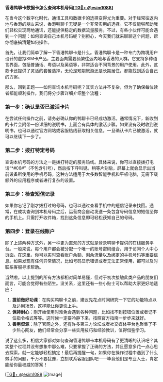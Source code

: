 **香港鸭聊卡数据卡怎么查询本机号码[[TG💪+ @esim1088](https://t.me/s/esim1088)]**

在当今这个数字化时代，通讯工具和数据卡的选择变得尤为重要。对于经常往返内地与香港的朋友来说，香港鸭聊卡无疑是一个非常实用的选择。它不仅能够帮助我们轻松实现两地通话，还能提供稳定的数据流量服务。不过，有些小伙伴可能会遇到一个问题：如何查询自己本机号码呢？别担心，今天我们就来聊聊这个问题，帮你彻底搞清楚如何操作。

首先，让我们简单了解一下香港鸭聊卡是什么。香港鸭聊卡是一种专门为跨境用户设计的虚拟SIM卡产品，主要面向需要频繁往返内地与香港的人群。它支持多种语言界面，包括普通话、粤语以及英语等，非常适合不同背景的用户使用。此外，这款卡还提供了灵活的套餐选择，无论是短期旅游还是长期居住，都能找到适合自己的方案。

那么，回到正题——如何查询本机号码呢？其实方法并不复杂，但为了确保每位读者都能顺利操作，我们将分步骤详细介绍整个流程：

### **第一步：确认是否已激活卡片**
在尝试任何操作之前，请务必确认你的鸭聊卡已经成功激活。通常情况下，新收到的卡片会附带一份详细的说明书，上面会有具体的激活步骤。如果没有及时收到说明书，也可以通过官方网站或客服热线获取相关信息。一旦确认卡片已被激活，就可以继续下一步了。

### **第二步：拨打特定号码**
查询本机号码的方法之一是拨打特定的服务热线。具体来说，你可以直接拨打电话“*#06#”（不包含引号），然后按下呼叫键。稍等片刻后，屏幕上就会显示出当前设备所使用的手机号码。这种方法适用于大多数智能手机和平板电脑，无需下载额外的应用程序或者进行复杂的设置。

### **第三步：检查短信记录**
如果你忘记了刚才拨打过的号码，也可以通过查看手机中的短信记录来找回。通常，在成功查询到本机号码之后，运营商会自动发送一条包含号码信息的短信至你的手机上。只需打开收件箱，找到这条信息即可轻松获知自己的号码。

### **第四步：登录在线账户**
除了上述两种方式外，另一种更为直观的方式就是登录鸭聊卡提供的在线服务平台。一般来说，每个用户都会被分配一个唯一的账号密码组合，用于访问个人中心页面。在这里，你可以实时查看账户余额、剩余流量以及绑定的手机号码等重要信息。如果发现有任何异常情况，比如号码显示错误或者无法正常使用，都可以及时联系客服寻求帮助。

当然啦，以上提到的所有方法都相对简单易懂，但对于初次接触此类产品的朋友们而言，可能会觉得有些陌生。没关系，这里还有一些小贴士可以帮助大家更好地适应：

1. **提前做好功课**：在购买鸭聊卡之前，建议先花点时间研究一下它的功能特点以及适用场景，这样能让你更快上手。
2. **保持耐心**：刚开始使用时难免会遇到各种问题，比如找不到按钮位置或者记不住指令格式等等。这时候一定要冷静下来，按照官方指南一步步来就好。
3. **善用资源**：除了官网之外，还有许多第三方论坛或者社交媒体平台也聚集了不少热心网友，他们经常会分享一些实用技巧和经验教训，值得借鉴学习。

说了这么多，相信大家都对如何查询香港鸭聊卡本机号码有了更清晰的认识吧？其实整个过程并没有想象中那么难，只要掌握了正确的方法，并且愿意多花一点心思去探索，就一定能够轻松搞定！最后再提醒一句，如果你在操作过程中遇到了什么棘手的问题，千万不要犹豫，立刻联系客服团队吧——毕竟他们是专业人士，肯定能给你最权威的答案！

[[TG💪+ @esim1088](https://t.me/s/esim1088) ![Image](https://i.postimg.cc/4NQfJmqS/Snipaste-2025-05-13-00-14-12.png)]